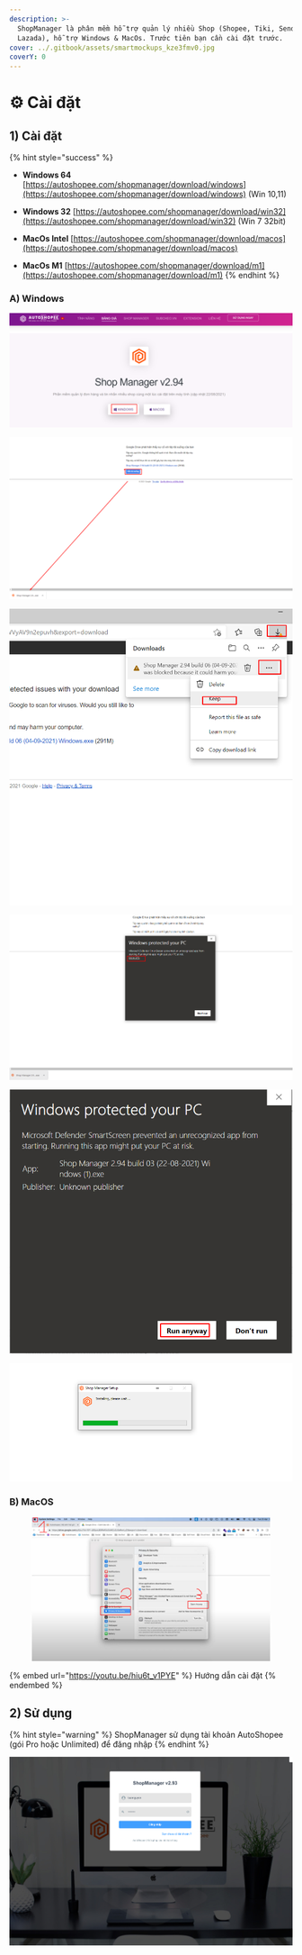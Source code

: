 ```yaml
---
description: >-
  ShopManager là phân mềm hỗ trợ quản lý nhiều Shop (Shopee, Tiki, Sendo,
  Lazada), hỗ trợ Windows & MacOs. Trước tiên bạn cần cài đặt trước.
cover: ../.gitbook/assets/smartmockups_kze3fmv0.jpg
coverY: 0
---
```


# ⚙️ Cài đặt

## 1) Cài đặt

{% hint style="success" %}
* **Windows 64** [https://autoshopee.com/shopmanager/download/windows](https://autoshopee.com/shopmanager/download/windows) (Win 10,11)
* **Windows 32** [https://autoshopee.com/shopmanager/download/win32](https://autoshopee.com/shopmanager/download/win32) (Win 7 32bit)



* **MacOs Intel** [https://autoshopee.com/shopmanager/download/macos](https://autoshopee.com/shopmanager/download/macos)
* **MacOs M1** [https://autoshopee.com/shopmanager/download/m1](https://autoshopee.com/shopmanager/download/m1)
{% endhint %}

### A) Windows

![Chọn Windows](<../.gitbook/assets/image (141).png>)

![Tải file về](<../.gitbook/assets/image (142).png>)

![Nếu bạn xài trình duyệt MicroSoft Edge > Tải về sẽ gặp lỗi này](<../.gitbook/assets/image (186).png>)

![Mở File vừa tải về > More Info](<../.gitbook/assets/image (143).png>)

![Run Anyway](<../.gitbook/assets/image (156).png>)

![Đợi phần mềm cài đặt là xong](<../.gitbook/assets/image (145).png>)

### B) MacOS

<figure><img src="../.gitbook/assets/image (18).png" alt=""><figcaption></figcaption></figure>

{% embed url="https://youtu.be/hiu6t_v1PYE" %}
Hướng dẫn cài đặt
{% endembed %}

## 2) Sử dụng

{% hint style="warning" %}
ShopManager sử dụng tài khoản AutoShopee (gói Pro hoặc Unlimited) để đăng nhập
{% endhint %}

![Sử dụnng tài khoản AutoShopee để đăng nhập](<../.gitbook/assets/image (9) (1) (1) (1).png>)
